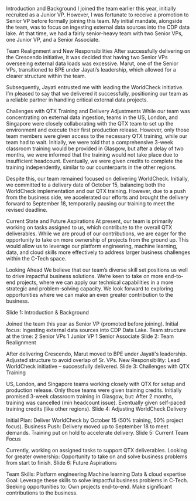 Introduction and Background
I joined the team earlier this year, initially recruited as a Junior VP. However, I was fortunate to receive a promotion to Senior VP before formally joining this team. My initial mandate, alongside the team, was to focus on ingesting external data sources into the CDP data lake. At that time, we had a fairly senior-heavy team with two Senior VPs, one Junior VP, and a Senior Associate.

Team Realignment and New Responsibilities
After successfully delivering on the Crescendo initiative, it was decided that having two Senior VPs overseeing external data loads was excessive. Marut, one of the Senior VPs, transitioned to BPE under Jayati’s leadership, which allowed for a clearer structure within the team.

Subsequently, Jayati entrusted me with leading the WorldCheck initiative. I’m pleased to say that we delivered it successfully, positioning our team as a reliable partner in handling critical external data projects.

Challenges with QTX Training and Delivery Adjustments
While our team was concentrating on external data ingestion, teams in the US, London, and Singapore were closely collaborating with the QTX team to set up the environment and execute their first production release. However, only those team members were given access to the necessary QTX training, while our team had to wait. Initially, we were told that a comprehensive 3-week classroom training would be provided in Glasgow, but after a delay of two months, we were informed that the training would not take place due to insufficient headcount. Eventually, we were given credits to complete the training independently, similar to our counterparts in the other regions.

Despite this, our team remained focused on delivering WorldCheck. Initially, we committed to a delivery date of October 15, balancing both the WorldCheck implementation and our QTX training. However, due to a push from the business side, we accelerated our efforts and brought the delivery forward to September 18, temporarily pausing our training to meet the revised deadline.

Current State and Future Aspirations
At present, our team is primarily working on tasks assigned to us, which contribute to the overall QTX deliverables. While we are proud of our contributions, we are eager for the opportunity to take on more ownership of projects from the ground up. This would allow us to leverage our platform engineering, machine learning, data, and cloud skills more effectively to address larger business challenges within the C-Tech space.

Looking Ahead
We believe that our team’s diverse skill set positions us well to drive impactful business solutions. We’re keen to take on more end-to-end projects, where we can apply our technical capabilities in a more strategic and problem-solving capacity. We look forward to exploring opportunities where we can make an even greater contribution to the business.



Slide 1: Introduction & Background

Joined the team this year as Senior VP (promoted before joining).
Initial focus: Ingesting external data sources into CDP Data Lake.
Team structure at the time:
2 Senior VPs
1 Junior VP
1 Senior Associate
Slide 2: Team Realignment

After delivering Crescendo, Marut moved to BPE under Jayati's leadership.
Adjusted structure to avoid overlap of Sr. VPs.
New Responsibility: Lead WorldCheck initiative – successfully delivered.
Slide 3: Challenges with QTX Training

US, London, and Singapore teams working closely with QTX for setup and production release.
Only those teams were given training credits.
Initially promised 3-week classroom training in Glasgow, but:
After 2 months, training was cancelled (min headcount issue).
Eventually given self-paced training credits (like other regions).
Slide 4: Adjusting WorldCheck Delivery

Initial Plan:
Deliver WorldCheck by October 15 (50% training, 50% project focus).
Business Push:
Delivery moved up to September 18 to meet demands.
Training put on hold to accelerate delivery.
Slide 5: Current Team Focus

Currently, working on assigned tasks to support QTX deliverables.
Looking for greater ownership:
Opportunity to take on and solve business problems from start to finish.
Slide 6: Future Aspirations

Team Skills:
Platform engineering
Machine learning
Data & cloud expertise
Goal: Leverage these skills to solve impactful business problems in C-Tech.
Seeking opportunities to:
Own projects end-to-end.
Make significant contributions to the business.
